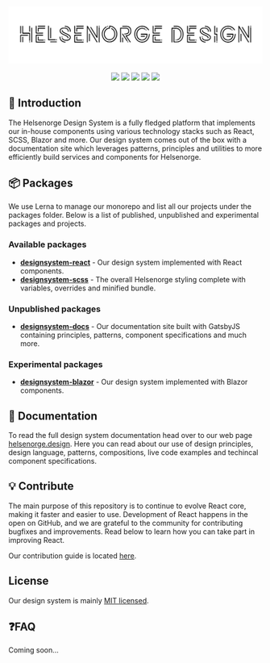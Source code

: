 <p align="center">
  <img src="./hnd-logo.svg" />
</p>
<p align="center">
  <img src="https://img.shields.io/badge/commitizen-friendly-brightgreen.svg" />
  <img src="https://github.com/Helsenorge/designsystem/workflows/.github/workflows/publish.yml/badge.svg" />
  <img src="https://img.shields.io/github/last-commit/Helsenorge/designsystem" />
  <img src="https://img.shields.io/badge/maintained%20with-lerna-cc00ff.svg" />
  <img src="https://img.shields.io/github/license/Helsenorge/designsystem" />
</p>

## 👋 Introduction

The Helsenorge Design System is a fully fledged platform that implements our in-house components using various technology stacks such as React, SCSS, Blazor and more. Our design system comes out of the box with a documentation site which leverages patterns, principles and utilities to more efficiently build services and components for Helsenorge.

## 📦 Packages

We use Lerna to manage our monorepo and list all our projects under the packages folder. Below is a list of published, unpublished and experimental packages and projects.

### Available packages

- [**designsystem-react**](https://github.com/Helsenorge/designsystem/tree/develop/packages/designsystem-react) - Our design system implemented with React components.
- [**designsystem-scss**](https://github.com/Helsenorge/designsystem/tree/develop/packages/designsystem-scss) - The overall Helsenorge styling complete with variables, overrides and minified bundle.

### Unpublished packages

- [**designsystem-docs**](https://github.com/Helsenorge/designsystem/tree/develop/packages/designsystem-docs) - Our documentation site built with GatsbyJS containing principles, patterns, component specifications and much more.

### Experimental packages

- [**designsystem-blazor**](https://github.com/Helsenorge/designsystem/tree/develop/packages/designsystem-docs) - Our design system implemented with Blazor components.

## 📓 Documentation

To read the full design system documentation head over to our web page [helsenorge.design](https://helsenorge.design/). Here you can read about our use of design principles, design language, patterns, compositions, live code examples and techincal component specifications.

## 💡 Contribute

The main purpose of this repository is to continue to evolve React core, making it faster and easier to use. Development of React happens in the open on GitHub, and we are grateful to the community for contributing bugfixes and improvements. Read below to learn how you can take part in improving React.

Our contribution guide is located [here](./CONTRIBUTING.md).

## License

Our design system is mainly [MIT licensed](./LICENSE).

## ❓FAQ

Coming soon...
